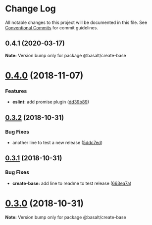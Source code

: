 # Change Log

All notable changes to this project will be documented in this file.
See [Conventional Commits](https://conventionalcommits.org) for commit guidelines.

## 0.4.1 (2020-03-17)

**Note:** Version bump only for package @basalt/create-base





# [0.4.0](https://github.com/basaltinc/base/compare/v0.3.2...v0.4.0) (2018-11-07)


### Features

* **eslint:** add promise plugin ([dd39b89](https://github.com/basaltinc/base/commit/dd39b89))





## [0.3.2](https://github.com/basaltinc/base/compare/v0.3.1...v0.3.2) (2018-10-31)


### Bug Fixes

* another line to test a new release ([5ddc7ed](https://github.com/basaltinc/base/commit/5ddc7ed))





## [0.3.1](https://github.com/basaltinc/base/compare/v0.3.0...v0.3.1) (2018-10-31)


### Bug Fixes

* **create-base:** add line to readme to test release ([663ea7a](https://github.com/basaltinc/base/commit/663ea7a))





# [0.3.0](https://github.com/basaltinc/base/compare/v0.2.2...v0.3.0) (2018-10-31)

**Note:** Version bump only for package @basalt/create-base
